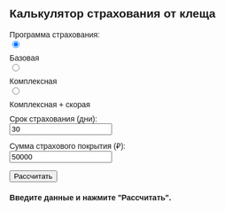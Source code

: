 
<!DOCTYPE html>
<html lang="ru">
<head>
  <meta charset="UTF-8">
  <meta name="viewport" content="width=device-width, initial-scale=1.0">
  <title>Калькулятор страхования от клеща</title>
  <style>
    body {
      font-family: Arial, sans-serif;
      margin: 20px;
    }
    label, button {
      margin-top: 10px;
      display: block;
    }
    #premiumResult {
      margin-top: 20px;
      font-weight: bold;
    }
  </style>
</head>
<body>
  <h2>Калькулятор страхования от клеща</h2>

  <div>
    <label>Программа страхования:</label>
    <input type="radio" id="basic" name="program" value="basic" checked>
    <label for="basic">Базовая</label>
    <input type="radio" id="complex" name="program" value="complex">
    <label for="complex">Комплексная</label>
    <input type="radio" id="complex_ambulance" name="program" value="complex_ambulance">
    <label for="complex_ambulance">Комплексная + скорая</label>
  </div>

  <div>
    <label for="insuranceDays">Срок страхования (дни):</label>
    <input type="number" id="insuranceDays" value="30" min="1">
  </div>

  <div>
    <label for="coverageAmount">Сумма страхового покрытия (₽):</label>
    <input type="number" id="coverageAmount" value="50000" min="1">
  </div>

  <button onclick="calculatePremium()">Рассчитать</button>

  <div id="premiumResult">Введите данные и нажмите "Рассчитать".</div>

  <script>
    function calculatePremium() {
      // Получение значений из формы
      const program = document.querySelector('input[name="program"]:checked').value;
      const insuranceDays = parseInt(document.getElementById('insuranceDays').value, 10);
      const coverageAmount = parseFloat(document.getElementById('coverageAmount').value);

      // Проверка корректности введенных данных
      if (isNaN(insuranceDays) || insuranceDays <= 0 || isNaN(coverageAmount) || coverageAmount <= 0) {
        document.getElementById('premiumResult').innerText = "Введите корректные данные.";
        return;
      }

      // Определение базовой ставки
      let baseRate;
      switch (program) {
        case 'basic':
          baseRate = 0.01;
          break;
        case 'complex':
          baseRate = 0.015;
          break;
        case 'complex_ambulance':
          baseRate = 0.02;
          break;
        default:
          document.getElementById('premiumResult').innerText = "Ошибка: неизвестная программа.";
          return;
      }

      // Расчет стоимости
      const premium = baseRate * coverageAmount * insuranceDays;

      // Отображение результата
      document.getElementById('premiumResult').innerText = `Примерная стоимость страховки: ${premium.toFixed(2)} ₽`;
    }
  </script>
</body>
</html>
